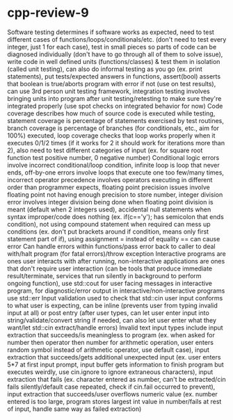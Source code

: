 # cpp-review-9

Software testing determines if software works as expected, need to test different cases of functions/loops/conditionals/etc. (don't need to test every integer, just 1 for each case), test in small pieces so parts of code can be diagnosed individually (don't have to go through all of them to solve issue), write code in well defined units (functions/classes) & test them in isolation (called unit testing), can also do informal testing as you go (ex. print statements), put tests/expected answers in functions, assert(bool) asserts that boolean is true/aborts program with error if not (use on test results), can use 3rd person unit testing framework, integration testing involves bringing units into program after unit testing/retesting to make sure they're integrated properly (use spot checks on integrated behavior for now)
Code coverage describes how much of source code is executed while testing, statement coverage is percentage of statements exercised by test routines, branch coverage is percentage of branches (for conditionals, etc., aim for 100%) executed, loop coverage checks that loop works properly when it executes 0/1/2 times (if it works for 2 it should work for iterations more than 2), also need to test different categories of input (ex. for square root function test positive number, 0 negative number)
Conditional logic errors involve incorrect conditional/loop condition, infinite loop is loop that never ends, off-by-one errors involve loops that execute one too few/many times, incorrect operator precedence involves operators executing in different order than programmer expects, floating point precision issues involve floating point not having enough precision to store number, integer division error involves integer division being done when floating point division is meant (default when 2 integers used), accidental null statements when syntax improper/code does nothing (ex. if(c=='y'); has semicolon that ends condition), not using compound statement when required can mess up conditions (ex. don't put brackets around if condition, means only first statement part of if), using assignment = instead of equality == can cause error
Can handle errors within functions/pass error back to caller to deal with/halt program (for fatal errors)/throw exception
Interactive programs are ones user interacts with after running, non-interactive applications are ones that don't require user interaction (can be tools that produce immediate result/terminate, services that run silently in background to perform ongoing function), use std::cout for user facing messages in interactive program, for diagnostic/error output in interactive/non-interactive programs use std::err
Input validation used to check that std::cin user input conforms to what user is expecting, can be inline (prevents user from typing invalid input at all) or post entry (after user types, can let user enter input into string/validate/convert string if needed, can also let user enter what they want/let std::cin extract/handle errors)
Invalid text input types include input extraction that succeeds/is meaningless to program (ex. when asked for number then operator then number for arithmetic operation, user enters random symbol instead of arithmetic operator, use default case), input extraction that succeeds/gets additional unexpected input (ex. user enters 5*7 at first input prompt, input buffer gets information to finish program but executes weirdly, use cin.ignore to ignore extraneous characters), input extraction that fails (ex. character entered as number, can't be extracted/cin fails silently/default case repeated, check if cin.fail occurred to prevent), input extraction that succeeds/user overflows numeric value (ex. number entered is too large, program stores largest int value in number/fails at rest of input, handle same way as failed extraction)